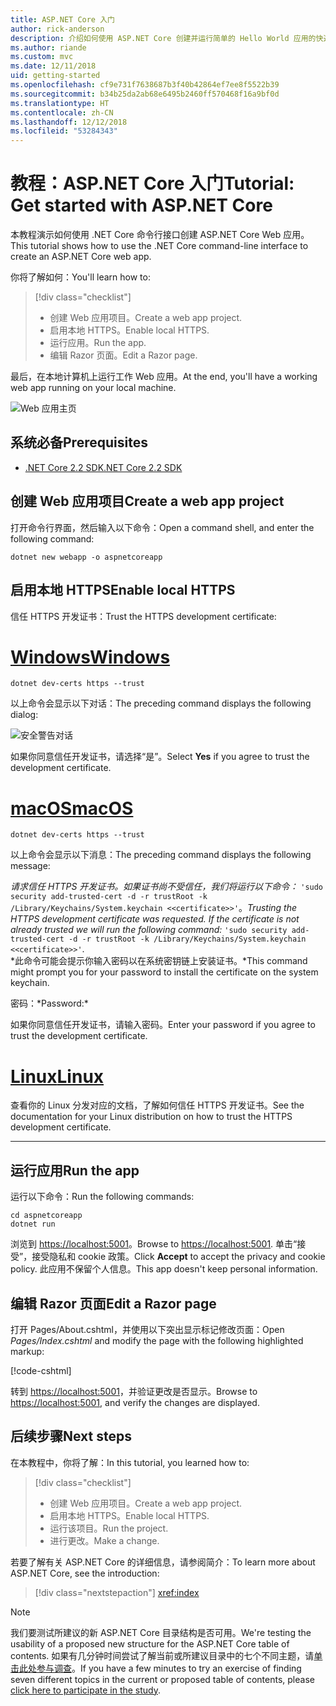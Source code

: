 ```yaml
---
title: ASP.NET Core 入门
author: rick-anderson
description: 介绍如何使用 ASP.NET Core 创建并运行简单的 Hello World 应用的快速教程。
ms.author: riande
ms.custom: mvc
ms.date: 12/11/2018
uid: getting-started
ms.openlocfilehash: cf9e731f7638687b3f40b42864ef7ee8f5522b39
ms.sourcegitcommit: b34b25da2ab68e6495b2460ff570468f16a9bf0d
ms.translationtype: HT
ms.contentlocale: zh-CN
ms.lasthandoff: 12/12/2018
ms.locfileid: "53284343"
---
```

# <a name="tutorial-get-started-with-aspnet-core"></a><span data-ttu-id="1597d-103">教程：ASP.NET Core 入门</span><span class="sxs-lookup"><span data-stu-id="1597d-103">Tutorial: Get started with ASP.NET Core</span></span>

<span data-ttu-id="1597d-104">本教程演示如何使用 .NET Core 命令行接口创建 ASP.NET Core Web 应用。</span><span class="sxs-lookup"><span data-stu-id="1597d-104">This tutorial shows how to use the .NET Core command-line interface to create an ASP.NET Core web app.</span></span>

<span data-ttu-id="1597d-105">你将了解如何：</span><span class="sxs-lookup"><span data-stu-id="1597d-105">You'll learn how to:</span></span>

> [!div class="checklist"]
> * <span data-ttu-id="1597d-106">创建 Web 应用项目。</span><span class="sxs-lookup"><span data-stu-id="1597d-106">Create a web app project.</span></span>
> * <span data-ttu-id="1597d-107">启用本地 HTTPS。</span><span class="sxs-lookup"><span data-stu-id="1597d-107">Enable local HTTPS.</span></span>
> * <span data-ttu-id="1597d-108">运行应用。</span><span class="sxs-lookup"><span data-stu-id="1597d-108">Run the app.</span></span>
> * <span data-ttu-id="1597d-109">编辑 Razor 页面。</span><span class="sxs-lookup"><span data-stu-id="1597d-109">Edit a Razor page.</span></span>

<span data-ttu-id="1597d-110">最后，在本地计算机上运行工作 Web 应用。</span><span class="sxs-lookup"><span data-stu-id="1597d-110">At the end, you'll have a working web app running on your local machine.</span></span>

![Web 应用主页](_static/home-page.png)

## <a name="prerequisites"></a><span data-ttu-id="1597d-112">系统必备</span><span class="sxs-lookup"><span data-stu-id="1597d-112">Prerequisites</span></span>

* [<span data-ttu-id="1597d-113">.NET Core 2.2 SDK</span><span class="sxs-lookup"><span data-stu-id="1597d-113">.NET Core 2.2 SDK</span></span>](https://www.microsoft.com/net/download/all)

## <a name="create-a-web-app-project"></a><span data-ttu-id="1597d-114">创建 Web 应用项目</span><span class="sxs-lookup"><span data-stu-id="1597d-114">Create a web app project</span></span>

<span data-ttu-id="1597d-115">打开命令行界面，然后输入以下命令：</span><span class="sxs-lookup"><span data-stu-id="1597d-115">Open a command shell, and enter the following command:</span></span>

```console
dotnet new webapp -o aspnetcoreapp
```

## <a name="enable-local-https"></a><span data-ttu-id="1597d-116">启用本地 HTTPS</span><span class="sxs-lookup"><span data-stu-id="1597d-116">Enable local HTTPS</span></span>

<span data-ttu-id="1597d-117">信任 HTTPS 开发证书：</span><span class="sxs-lookup"><span data-stu-id="1597d-117">Trust the HTTPS development certificate:</span></span>

# <a name="windowstabwindows"></a>[<span data-ttu-id="1597d-118">Windows</span><span class="sxs-lookup"><span data-stu-id="1597d-118">Windows</span></span>](#tab/windows)

```console
dotnet dev-certs https --trust
```

<span data-ttu-id="1597d-119">以上命令会显示以下对话：</span><span class="sxs-lookup"><span data-stu-id="1597d-119">The preceding command displays the following dialog:</span></span>

![安全警告对话](_static/cert.png)

<span data-ttu-id="1597d-121">如果你同意信任开发证书，请选择“是”。</span><span class="sxs-lookup"><span data-stu-id="1597d-121">Select **Yes** if you agree to trust the development certificate.</span></span>

# <a name="macostabmacos"></a>[<span data-ttu-id="1597d-122">macOS</span><span class="sxs-lookup"><span data-stu-id="1597d-122">macOS</span></span>](#tab/macos)

```console
dotnet dev-certs https --trust
```

<span data-ttu-id="1597d-123">以上命令会显示以下消息：</span><span class="sxs-lookup"><span data-stu-id="1597d-123">The preceding command displays the following message:</span></span>

<span data-ttu-id="1597d-124">*请求信任 HTTPS 开发证书。如果证书尚不受信任，我们将运行以下命令：* `'sudo security add-trusted-cert -d -r trustRoot -k /Library/Keychains/System.keychain <<certificate>>'`。</span><span class="sxs-lookup"><span data-stu-id="1597d-124">*Trusting the HTTPS development certificate was requested. If the certificate is not already trusted we will run the following command:* `'sudo security add-trusted-cert -d -r trustRoot -k /Library/Keychains/System.keychain <<certificate>>'`.</span></span>  
<span data-ttu-id="1597d-125">\*此命令可能会提示你输入密码以在系统密钥链上安装证书。</span><span class="sxs-lookup"><span data-stu-id="1597d-125">\*This command might prompt you for your password to install the certificate on the system keychain.</span></span>

<span data-ttu-id="1597d-126">密码：\*</span><span class="sxs-lookup"><span data-stu-id="1597d-126">Password:\*</span></span>

<span data-ttu-id="1597d-127">如果你同意信任开发证书，请输入密码。</span><span class="sxs-lookup"><span data-stu-id="1597d-127">Enter your password if you agree to trust the development certificate.</span></span>

# <a name="linuxtablinux"></a>[<span data-ttu-id="1597d-128">Linux</span><span class="sxs-lookup"><span data-stu-id="1597d-128">Linux</span></span>](#tab/linux)

<span data-ttu-id="1597d-129">查看你的 Linux 分发对应的文档，了解如何信任 HTTPS 开发证书。</span><span class="sxs-lookup"><span data-stu-id="1597d-129">See the documentation for your Linux distribution on how to trust the HTTPS development certificate.</span></span>

---

## <a name="run-the-app"></a><span data-ttu-id="1597d-130">运行应用</span><span class="sxs-lookup"><span data-stu-id="1597d-130">Run the app</span></span>

<span data-ttu-id="1597d-131">运行以下命令：</span><span class="sxs-lookup"><span data-stu-id="1597d-131">Run the following commands:</span></span>

```console
cd aspnetcoreapp
dotnet run
```

<span data-ttu-id="1597d-132">浏览到 [https://localhost:5001](https://localhost:5001)。</span><span class="sxs-lookup"><span data-stu-id="1597d-132">Browse to [https://localhost:5001](https://localhost:5001).</span></span> <span data-ttu-id="1597d-133">单击“接受”，接受隐私和 cookie 政策。</span><span class="sxs-lookup"><span data-stu-id="1597d-133">Click **Accept** to accept the privacy and cookie policy.</span></span> <span data-ttu-id="1597d-134">此应用不保留个人信息。</span><span class="sxs-lookup"><span data-stu-id="1597d-134">This app doesn't keep personal information.</span></span>

## <a name="edit-a-razor-page"></a><span data-ttu-id="1597d-135">编辑 Razor 页面</span><span class="sxs-lookup"><span data-stu-id="1597d-135">Edit a Razor page</span></span>

<span data-ttu-id="1597d-136">打开 Pages/About.cshtml，并使用以下突出显示标记修改页面：</span><span class="sxs-lookup"><span data-stu-id="1597d-136">Open *Pages/Index.cshtml* and modify the page with the following highlighted markup:</span></span>

[!code-cshtml[](sample/index.cshtml?highlight=9)]

<span data-ttu-id="1597d-137">转到 [https://localhost:5001](https://localhost:5001)，并验证更改是否显示。</span><span class="sxs-lookup"><span data-stu-id="1597d-137">Browse to [https://localhost:5001](https://localhost:5001), and verify the changes are displayed.</span></span>

## <a name="next-steps"></a><span data-ttu-id="1597d-138">后续步骤</span><span class="sxs-lookup"><span data-stu-id="1597d-138">Next steps</span></span>

<span data-ttu-id="1597d-139">在本教程中，你将了解：</span><span class="sxs-lookup"><span data-stu-id="1597d-139">In this tutorial, you learned how to:</span></span>

> [!div class="checklist"]
> * <span data-ttu-id="1597d-140">创建 Web 应用项目。</span><span class="sxs-lookup"><span data-stu-id="1597d-140">Create a web app project.</span></span>
> * <span data-ttu-id="1597d-141">启用本地 HTTPS。</span><span class="sxs-lookup"><span data-stu-id="1597d-141">Enable local HTTPS.</span></span>
> * <span data-ttu-id="1597d-142">运行该项目。</span><span class="sxs-lookup"><span data-stu-id="1597d-142">Run the project.</span></span>
> * <span data-ttu-id="1597d-143">进行更改。</span><span class="sxs-lookup"><span data-stu-id="1597d-143">Make a change.</span></span>

<span data-ttu-id="1597d-144">若要了解有关 ASP.NET Core 的详细信息，请参阅简介：</span><span class="sxs-lookup"><span data-stu-id="1597d-144">To learn more about ASP.NET Core, see the introduction:</span></span>

> [!div class="nextstepaction"]
> <xref:index>

> [!NOTE]
> <span data-ttu-id="1597d-145">我们要测试所建议的新 ASP.NET Core 目录结构是否可用。</span><span class="sxs-lookup"><span data-stu-id="1597d-145">We're testing the usability of a proposed new structure for the ASP.NET Core table of contents.</span></span> <span data-ttu-id="1597d-146">如果有几分钟时间尝试了解当前或所建议目录中的七个不同主题，请[单击此处参与调查](https://dpk4xbh5.optimalworkshop.com/treejack/aa11wn82)。</span><span class="sxs-lookup"><span data-stu-id="1597d-146">If you have a few minutes to try an exercise of finding seven different topics in the current or proposed table of contents, please [click here to participate in the study](https://dpk4xbh5.optimalworkshop.com/treejack/aa11wn82).</span></span>
